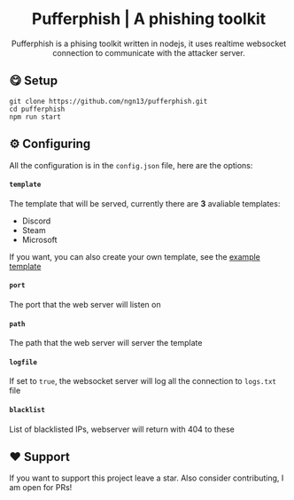 <h1 align="center">
    Pufferphish | A phishing toolkit
</h1>
<p align="center">Pufferphish is a phising toolkit written in nodejs, it uses realtime websocket connection
to communicate with the attacker server. </p>


## 😋 Setup
```
git clone https://github.com/ngn13/pufferphish.git
cd pufferphish
npm run start
```

## ⚙️ Configuring
All the configuration is in the `config.json` file, here
are the options:
#### `template`
The template that will be served, currently there are **3** avaliable
templates:
- Discord
- Steam
- Microsoft

If you want, you can also create your own template, see the [example template](templates/empty.html)
#### `port`
The port that the web server will listen on
#### `path`
The path that the web server will server the template
#### `logfile`
If set to `true`, the websocket server will log all the connection to `logs.txt` file
#### `blacklist`
List of blacklisted IPs, webserver will return with 404 to these

## ❤️ Support
If you want to support this project leave a star.
Also consider contributing, I am open for PRs!
